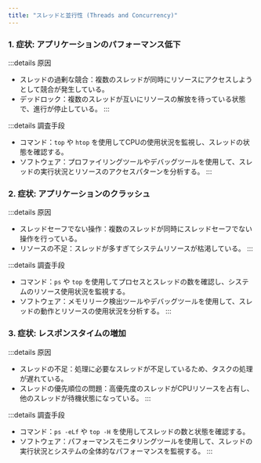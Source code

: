 ```yaml
---
title: "スレッドと並行性 (Threads and Concurrency)"
---
```

### 1. 症状: アプリケーションのパフォーマンス低下

:::details 原因

- スレッドの過剰な競合：複数のスレッドが同時にリソースにアクセスしようとして競合が発生している。
- デッドロック：複数のスレッドが互いにリソースの解放を待っている状態で、進行が停止している。
:::

:::details 調査手段

- コマンド：`top` や `htop` を使用してCPUの使用状況を監視し、スレッドの状態を確認する。
- ソフトウェア：プロファイリングツールやデバッグツールを使用して、スレッドの実行状況とリソースのアクセスパターンを分析する。
:::

### 2. 症状: アプリケーションのクラッシュ

:::details 原因

- スレッドセーフでない操作：複数のスレッドが同時にスレッドセーフでない操作を行っている。
- リソースの不足：スレッドが多すぎてシステムリソースが枯渇している。
:::

:::details 調査手段

- コマンド：`ps` や `top` を使用してプロセスとスレッドの数を確認し、システムのリソース使用状況を監視する。
- ソフトウェア：メモリリーク検出ツールやデバッグツールを使用して、スレッドの動作とリソースの使用状況を分析する。
:::

### 3. 症状: レスポンスタイムの増加

:::details 原因

- スレッドの不足：処理に必要なスレッドが不足しているため、タスクの処理が遅れている。
- スレッドの優先順位の問題：高優先度のスレッドがCPUリソースを占有し、他のスレッドが待機状態になっている。
:::

:::details 調査手段

- コマンド：`ps -eLf` や `top -H` を使用してスレッドの数と状態を確認する。
- ソフトウェア：パフォーマンスモニタリングツールを使用して、スレッドの実行状況とシステムの全体的なパフォーマンスを監視する。
:::
